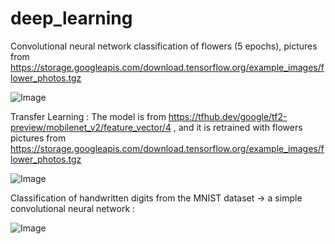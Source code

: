 # deep_learning


Convolutional neural network classification of flowers (5 epochs), pictures from <https://storage.googleapis.com/download.tensorflow.org/example_images/flower_photos.tgz>

![Image](https://github.com/kristinca/deep_learning/blob/main/flowers.png)


Transfer Learning : The model is from <https://tfhub.dev/google/tf2-preview/mobilenet_v2/feature_vector/4> , and it is retrained with flowers pictures from <https://storage.googleapis.com/download.tensorflow.org/example_images/flower_photos.tgz>

![Image](https://github.com/kristinca/deep_learning/blob/main/retrained_nn.png)


Classification of handwritten digits from the MNIST dataset -> a simple convolutional neural network :

![Image](https://github.com/kristinca/deep_learning/blob/main/cnn_digits.png)
